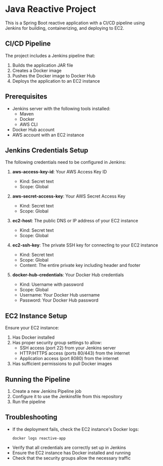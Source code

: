 # Java Reactive Project

This is a Spring Boot reactive application with a CI/CD pipeline using Jenkins for building, containerizing, and deploying to EC2.

## CI/CD Pipeline

The project includes a Jenkins pipeline that:

1. Builds the application JAR file
2. Creates a Docker image
3. Pushes the Docker image to Docker Hub
4. Deploys the application to an EC2 instance

## Prerequisites

- Jenkins server with the following tools installed:
  - Maven
  - Docker
  - AWS CLI
- Docker Hub account
- AWS account with an EC2 instance

## Jenkins Credentials Setup

The following credentials need to be configured in Jenkins:

1. **aws-access-key-id**: Your AWS Access Key ID
   - Kind: Secret text
   - Scope: Global

2. **aws-secret-access-key**: Your AWS Secret Access Key
   - Kind: Secret text
   - Scope: Global

3. **ec2-host**: The public DNS or IP address of your EC2 instance
   - Kind: Secret text
   - Scope: Global

4. **ec2-ssh-key**: The private SSH key for connecting to your EC2 instance
   - Kind: Secret text
   - Scope: Global
   - Content: The entire private key including header and footer

5. **docker-hub-credentials**: Your Docker Hub credentials
   - Kind: Username with password
   - Scope: Global
   - Username: Your Docker Hub username
   - Password: Your Docker Hub password

## EC2 Instance Setup

Ensure your EC2 instance:

1. Has Docker installed
2. Has proper security group settings to allow:
   - SSH access (port 22) from your Jenkins server
   - HTTP/HTTPS access (ports 80/443) from the internet
   - Application access (port 8080) from the internet
3. Has sufficient permissions to pull Docker images

## Running the Pipeline

1. Create a new Jenkins Pipeline job
2. Configure it to use the Jenkinsfile from this repository
3. Run the pipeline

## Troubleshooting

- If the deployment fails, check the EC2 instance's Docker logs:
  ```
  docker logs reactive-app
  ```
- Verify that all credentials are correctly set up in Jenkins
- Ensure the EC2 instance has Docker installed and running
- Check that the security groups allow the necessary traffic
